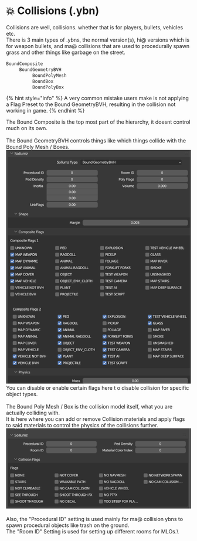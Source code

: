 # 💥 Collisions (.ybn)

Collisions are well, collisions. whether that is for players, bullets, vehicles etc.\
There is 3 main types of .ybns, the normal version(s), hi@ versions which is for weapon bullets, and ma@ collisions that are used to procedurally spawn grass and other things like garbage on the street.

```
BoundComposite
     BoundGeometryBVH
          BoundPolyMesh
          BoundBox
          BoundPolyBox
```

{% hint style="info" %}
A very common mistake users make is not applying a Flag Preset to the Bound GeometryBVH, resulting in the collision not working in game.
{% endhint %}

The Bound Composite is the top most part of the hierarchy, it doesnt control much on its own.\
\
The Bound GeometryBVH controls things like which things collide with the Bound Poly Mesh / Boxes.\
&#x20;![](<../.gitbook/assets/image (89).png>)\
You can disable or enable certain flags here t o disable collision for specific object types.\
\
The Bound Poly Mesh / Box is the collision model itself, what you are actually colliding with.\
It is here where you can add or remove Collision materials and apply flags to said materials to control the physics of the collisions further.\
![](<../.gitbook/assets/image (90).png>)\
\
Also, the "Procedural ID" setting is used mainly for ma@ collision ybns to spawn procedural objects like trash on the ground.\
The "Room ID" Setting is used for setting up different rooms for MLOs.\
